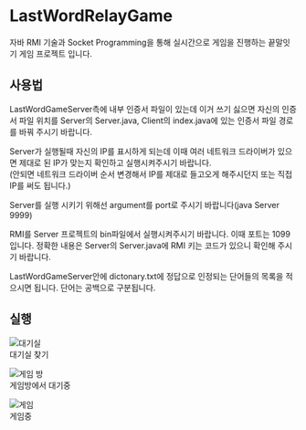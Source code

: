 # LastWordRelayGame

자바 RMI 기술과 Socket Programming을 통해 실시간으로 게임을 진행하는 끝말잇기 게임 프로젝트 입니다.


## 사용법
LastWordGameServer측에 내부 인증서 파일이 있는데 이거 쓰기 싫으면 자신의 인증서 파일 위치를 Server의 Server.java, Client의 index.java에 있는 인증서 파일 경로를 바꿔 주시기 바랍니다.   

Server가 실행될때 자신의 IP를 표시하게 되는데 이때 여러 네트워크 드라이버가 있으면 제대로 된 IP가 맞는지 확인하고 실행시켜주시기 바랍니다.   
(안되면 네트워크 드라이버 순서 변경해서 IP를 제대로 들고오게 해주시던지 또는 직접 IP를 써도 됩니다.)

Server를 실행 시키기 위해선 argument를 port로 주시기 바랍니다(java Server 9999)   

RMI를 Server 프로젝트의 bin파일에서 실행시켜주시기 바랍니다. 이때 포트는 1099입니다. 정확한 내용은 Server의 Server.java에 RMI 키는 코드가 있으니 확인해 주시기 바랍니다. 

LastWordGameServer안에 dictonary.txt에 정답으로 인정되는 단어들의 목록을 적으시면 됩니다. 단어는 공백으로 구분됩니다.

## 실행

![대기실](https://user-images.githubusercontent.com/25100166/106236961-3108f900-6241-11eb-8e17-b6941410a1f0.png)   
대기실 찾기

![게임 방](https://user-images.githubusercontent.com/25100166/106236959-30706280-6241-11eb-9488-d6840d3ce906.png)   
게임방에서 대기중

![게임](https://user-images.githubusercontent.com/25100166/106236957-2f3f3580-6241-11eb-82ed-198b1be2d697.png)   
게임중 
